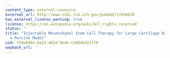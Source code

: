 ```yaml
---
content_type: external-resource
external_url: http://www.ncbi.nlm.nih.gov/pubmed/17656639
has_external_license_warning: true
license: https://en.wikipedia.org/wiki/All_rights_reserved
status: ''
title: "Injectable Mesenchymal Stem Cell Therapy for Large Cartilage Defects\u2014\
  a Porcine Model"
uid: 759a8482-6a23-462d-9ede-c28d4bd22179
wayback_url: ''
---
```

